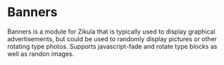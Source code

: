 Banners
=======

Banners is a module for Zikula that is typically used to display graphical advertisements,
but could be used to randomly display pictures or other rotating type photos. Supports
javascript-fade and rotate type blocks as well as randon images. 
